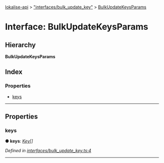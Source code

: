 [lokalise-api](../README.md) > ["interfaces/bulk_update_key"](../modules/_interfaces_bulk_update_key_.md) > [BulkUpdateKeysParams](../interfaces/_interfaces_bulk_update_key_.bulkupdatekeysparams.md)

# Interface: BulkUpdateKeysParams

## Hierarchy

**BulkUpdateKeysParams**

## Index

### Properties

* [keys](_interfaces_bulk_update_key_.bulkupdatekeysparams.md#keys)

---

## Properties

<a id="keys"></a>

###  keys

**● keys**: *[Key](_interfaces_key_.key.md)[]*

*Defined in [interfaces/bulk_update_key.ts:4](https://github.com/lokalise/node-lokalise-api/blob/0885602/src/interfaces/bulk_update_key.ts#L4)*

___

